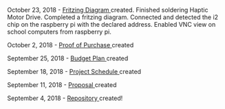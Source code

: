 October 23, 2018 -
<a href="https://github.com/JordanPulido/HapticMotorDrive/blob/master/documentation/Fritzing.pdf"> Fritzing Diagram </a> created. Finished soldering Haptic Motor Drive. Completed a fritzing diagram. Connected and detected the i2 chip on the raspberry pi with the declared address. Enabled VNC view on school computers from raspberry pi.

October 2, 2018 -
<a href="https://github.com/JordanPulido/HapticMotorDrive/blob/master/documentation/JordanBudgetProof.pdf"> Proof of Purchase </a> created

September 25, 2018 -
<a href="https://github.com/JordanPulido/HapticMotorDrive/blob/master/documentation/JordanBudget.pdf"> Budget Plan </a> created

September 18, 2018 -
<a href="https://github.com/JordanPulido/HapticMotorDrive/blob/master/documentation/JordanProjectSchedule.pdf"> Project Schedule </a> created

September 11, 2018 -
<a href="https://github.com/JordanPulido/HapticMotorDrive/blob/master/documentation/JordanProposal.pdf"> Proposal </a> created

September 4, 2018 - 
<a href="https://github.com/JordanPulido/HapticMotorDrive.git"> Repository </a> created!
